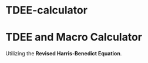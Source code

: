 # TDEE-calculator
<h1>TDEE and Macro Calculator</h1>
<p>Utilizing the <strong>Revised Harris-Benedict Equation</Strong>.</p>

